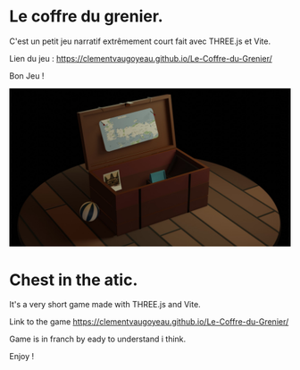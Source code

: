 # Le coffre du grenier.

C'est un petit jeu narratif extrêmement court fait avec THREE.js et Vite.

Lien du jeu : https://clementvaugoyeau.github.io/Le-Coffre-du-Grenier/

Bon Jeu !




 <p align="center">

  <img src="https://github.com/ClementVaugoyeau/Le-Coffre-du-Grenier/blob/master/assets/readme-picture.jpg?raw=true" width="650" alt="accessibility text">
</p>       
            
        

    

 # Chest in the atic.

It's a very short game made with THREE.js and Vite.

Link to the game https://clementvaugoyeau.github.io/Le-Coffre-du-Grenier/

Game is in franch by eady to understand i think.

Enjoy !




        
            
        

    
